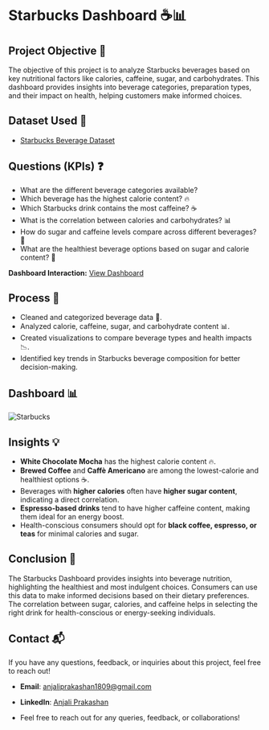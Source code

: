 # Starbucks Dashboard ☕📊  

## Project Objective 🎯  

The objective of this project is to analyze Starbucks beverages based on key nutritional factors like calories, caffeine, sugar, and carbohydrates. This dashboard provides insights into beverage categories, preparation types, and their impact on health, helping customers make informed choices.  

## Dataset Used 📂  

- [Starbucks Beverage Dataset](https://github.com/AnjaliPrakashan/Starbucks-Analysis/blob/main/starbucks_cleaned.csv)

## Questions (KPIs) ❓  

- What are the different beverage categories available?  
- Which beverage has the highest calorie content? 🔥  
- Which Starbucks drink contains the most caffeine? ☕  
- What is the correlation between calories and carbohydrates? 📊  
- How do sugar and caffeine levels compare across different beverages? 🍬  
- What are the healthiest beverage options based on sugar and calorie content? 🥤  

**Dashboard Interaction:** [View Dashboard](https://github.com/AnjaliPrakashan/Starbucks-Analysis/blob/main/Starbucks.png) 
## Process 🔄  

- Cleaned and categorized beverage data 🧹.  
- Analyzed calorie, caffeine, sugar, and carbohydrate content 📊.  
- Created visualizations to compare beverage types and health impacts 📉.  
- Identified key trends in Starbucks beverage composition for better decision-making.  

## Dashboard 📊  

![Starbucks](https://github.com/user-attachments/assets/692ab0a3-924d-4468-bab5-5e51458a9e6c)


## Insights 💡  

- **White Chocolate Mocha** has the highest calorie content 🔥.  
- **Brewed Coffee** and **Caffè Americano** are among the lowest-calorie and healthiest options ☕.  
- Beverages with **higher calories** often have **higher sugar content**, indicating a direct correlation.  
- **Espresso-based drinks** tend to have higher caffeine content, making them ideal for an energy boost.  
- Health-conscious consumers should opt for **black coffee, espresso, or teas** for minimal calories and sugar.  

## Conclusion 📝  

The Starbucks Dashboard provides insights into beverage nutrition, highlighting the healthiest and most indulgent choices. Consumers can use this data to make informed decisions based on their dietary preferences. The correlation between sugar, calories, and caffeine helps in selecting the right drink for health-conscious or energy-seeking individuals.  

## Contact 📬  

If you have any questions, feedback, or inquiries about this project, feel free to reach out!  

- **Email**: [anjaliprakashan1809@gmail.com](mailto:anjaliprakashan1809@gmail.com)

- **LinkedIn**: [Anjali Prakashan](https://www.linkedin.com/in/anjali-prakashan)
- Feel free to reach out for any queries, feedback, or collaborations!


